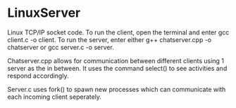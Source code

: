 # LinuxServer
Linux TCP/IP socket code. To run the client, open the terminal and enter gcc client.c -o client. To run the server, enter either g++ chatserver.cpp -o chatserver or gcc server.c -o server. 

Chatserver.cpp allows for communication between different clients using 1 server as the in between. It uses the command select() to see activities and respond accordingly. 

Server.c uses fork() to spawn new processes which can communicate with each incoming client seperately. 
